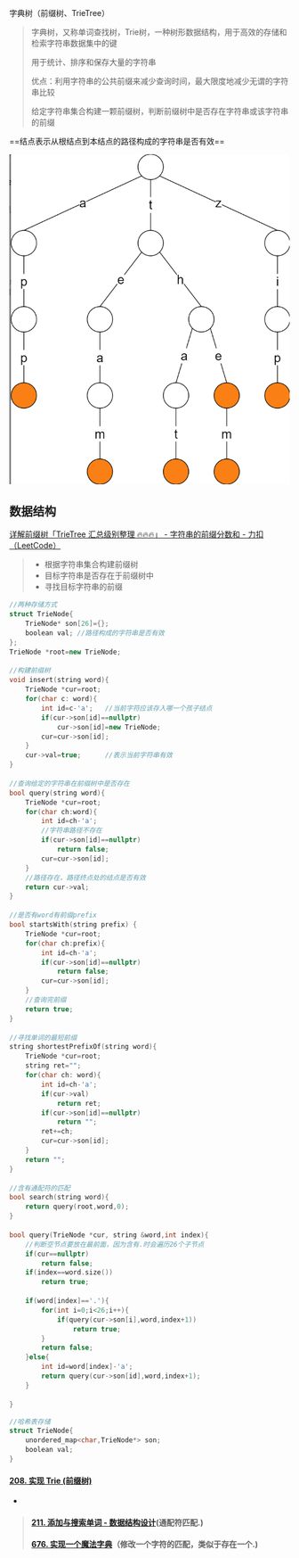 字典树（前缀树、TrieTree）

> 字典树，又称单词查找树，Trie树，一种树形数据结构，用于高效的存储和检索字符串数据集中的键
>
> 用于统计、排序和保存大量的字符串
>
> 优点：利用字符串的公共前缀来减少查询时间，最大限度地减少无谓的字符串比较
>
> 给定字符串集合构建一颗前缀树，判断前缀树中是否存在字符串或该字符串的前缀

==结点表示从根结点到本结点的路径构成的字符串是否有效==

![image-20220920210823099](https://raw.githubusercontent.com/destiny0118/picgo/master/img/202209202108218.png)



## 数据结构

[详解前缀树「TrieTree 汇总级别整理 🔥🔥🔥」 - 字符串的前缀分数和 - 力扣（LeetCode）](https://leetcode.cn/problems/sum-of-prefix-scores-of-strings/solution/by-lfool-w82u/)

> - 根据字符串集合构建前缀树
> - 目标字符串是否存在于前缀树中
> - 寻找目标字符串的前缀

```c++
//两种存储方式
struct TrieNode{
    TrieNode* son[26]={};
    boolean val; //路径构成的字符串是否有效
};
TrieNode *root=new TrieNode;

//构建前缀树
void insert(string word){
    TrieNode *cur=root;
    for(char c: word){
        int id=c-'a';	//当前字符应该存入哪一个孩子结点
        if(cur->son[id]==nullptr)
            cur->son[id]=new TrieNode;
        cur=cur->son[id];
    }
    cur->val=true;		//表示当前字符串有效
}

//查询给定的字符串在前缀树中是否存在
bool query(string word){
    TrieNode *cur=root;
    for(char ch:word){
        int id=ch-'a';
        //字符串路径不存在
        if(cur->son[id]==nullptr)
            return false;
       	cur=cur->son[id];
    }
    //路径存在，路径终点处的结点是否有效
    return cur->val;
}

//是否有word有前缀prefix
bool startsWith(string prefix) {
    TrieNode *cur=root;
    for(char ch:prefix){
        int id=ch-'a';
        if(cur->son[id]==nullptr)
            return false;
        cur=cur->son[id];
    }
    //查询完前缀
    return true;
}

//寻找单词的最短前缀
string shortestPrefixOf(string word){
    TrieNode *cur=root;
    string ret="";
    for(char ch: word){
        int id=ch-'a';
        if(cur->val)
            return ret;
        if(cur->son[id]==nullptr)
            return "";
        ret+=ch;
        cur=cur->son[id];
    }
    return "";
}

//含有通配符的匹配
bool search(string word){
    return query(root,word,0);
}

bool query(TrieNode *cur, string &word,int index){
    //判断空节点要放在最前面，因为含有.时会遍历26个子节点
    if(cur==nullptr)
        return false;
    if(index==word.size())
        return true;
    
    if(word[index]=='.'){
        for(int i=0;i<26;i++){
            if(query(cur->son[i],word,index+1))
                return true;
        }
        return false;
    }else{
        int id=word[index]-'a';
        return query(cur->son[id],word,index+1);
    }
    
}
```

```c++
//哈希表存储
struct TrieNode{
    unordered_map<char,TrieNode*> son;
    boolean val;
}
```





#### [208. 实现 Trie (前缀树)](https://leetcode.cn/problems/implement-trie-prefix-tree/)



- 
> #### [211. 添加与搜索单词 - 数据结构设计](https://leetcode.cn/problems/design-add-and-search-words-data-structure/)(通配符匹配.)
>
> #### [676. 实现一个魔法字典](https://leetcode.cn/problems/implement-magic-dictionary/)（修改一个字符的匹配，类似于存在一个.)

